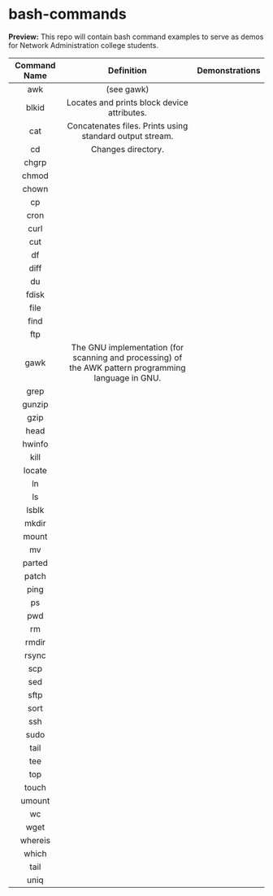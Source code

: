 # bash-commands
**Preview:** This repo will contain bash command examples to serve as demos for Network Administration college students.

| Command Name | Definition | Demonstrations |
| :---: | :---: | :---: |
| awk | (see gawk) |
| blkid | Locates and prints block device attributes. |  
| cat | Concatenates files. Prints using standard output stream. |
| cd | Changes directory. |
| chgrp | |
| chmod | |
| chown | |
| cp | |
| cron | |  
| curl | |
| cut | |
| df | |
| diff | |
| du | |
| fdisk | |
| file | |  
| find | |
| ftp | |
| gawk | The GNU implementation (for scanning and processing) of the AWK pattern programming language in GNU. |
| grep | |
| gunzip | |
| gzip | |
| head | |  
| hwinfo | |  
| kill | |
| locate | |
| ln | |
| ls | |
| lsblk | |  
| mkdir | |
| mount | |
| mv | |
| parted | |  
| patch | |
| ping | |
| ps | |
| pwd | |
| rm | |
| rmdir | |
| rsync | |
| scp | |
| sed | |
| sftp | |
| sort | |
| ssh | |
| sudo | |
| tail | |
| tee | |
| top | |
| touch | |
| umount | |
| wc | |
| wget | |
| whereis | |
| which | |
| tail | |
| uniq | |
